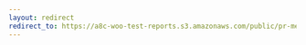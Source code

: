 ```yaml
---
layout: redirect
redirect_to: https://a8c-woo-test-reports.s3.amazonaws.com/public/pr-merge/44932/api/index.html
---
```


